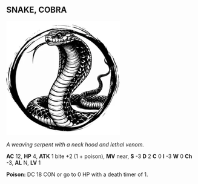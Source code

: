 ## SNAKE, COBRA

![](images/snake-cobra.webp)

_A weaving serpent with a neck hood and lethal venom._

**AC** 12, **HP** 4, **ATK** 1 bite +2 (1 + poison), **MV** near, **S** -3 **D** 2 **C** 0 **I** -3 **W** 0 **Ch** -3, **AL** N, **LV** 1

**Poison:** DC 18 CON or go to 0 HP with a death timer of 1.

